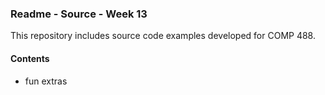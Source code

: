 ### Readme - Source - Week 13

This repository includes source code examples developed for COMP 488.

#### Contents
* fun extras
